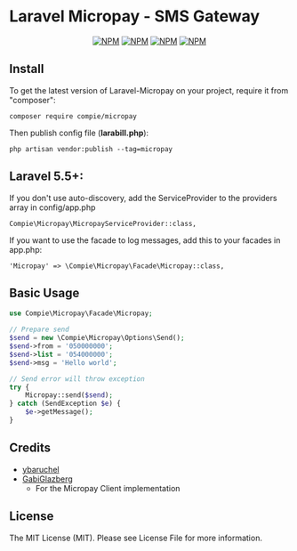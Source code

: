 # Laravel Micropay - SMS Gateway

<p align="center">
<a href="https://travis-ci.org/compie-technologies/micropay"><img src="https://travis-ci.org/compie-technologies/micropay.svg?branch=master" alt="NPM"></a>
<a href="https://packagist.org/packages/compie/micropay"><img src="https://poser.pugx.org/compie/micropay/version.png" alt="NPM"></a>
<a href="https://packagist.org/packages/compie/micropay"><img src="https://poser.pugx.org/compie/micropay/d/total.png" alt="NPM"></a>
<a href="http://choosealicense.com/licenses/mit/"><img src="https://poser.pugx.org/compie/micropay/license.png" alt="NPM"></a>
</p>

## Install

To get the latest version of Laravel-Micropay on your project, require it from "composer":


```composer require compie/micropay ```

Then publish config file (**larabill.php**):

```php artisan vendor:publish --tag=micropay```

## Laravel 5.5+:
If you don't use auto-discovery, add the ServiceProvider to the providers array in config/app.php

```Compie\Micropay\MicropayServiceProvider::class,```

If you want to use the facade to log messages, add this to your facades in app.php:

```'Micropay' => \Compie\Micropay\Facade\Micropay::class,```

## Basic Usage
```php
use Compie\Micropay\Facade\Micropay;

// Prepare send
$send = new \Compie\Micropay\Options\Send();
$send->from = '050000000';
$send->list = '054000000';
$send->msg = 'Hello world';

// Send error will throw exception
try {
    Micropay::send($send);
} catch (SendException $e) {
    $e->getMessage();
}
```

## Credits

- [ybaruchel](https://github.com/ybaruchel)
- [GabiGlazberg](https://github.com/GabiGlazberg)
    - For the Micropay Client implementation

## License
The MIT License (MIT). Please see License File for more information.